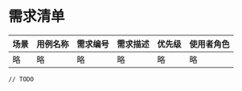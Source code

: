 # 需求清单
场景 | 用例名称 | 需求编号 | 需求描述 | 优先级 | 使用者角色
--- | --- | --- | --- | --- | ---
略 | 略 | 略 | 略 | 略 | 略
`// TODO`
